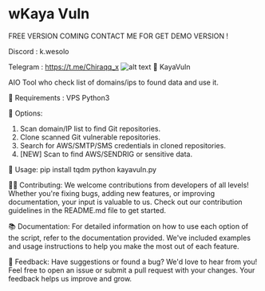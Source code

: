 # wKaya Vuln

FREE VERSION COMING
CONTACT ME FOR GET DEMO VERSION !

Discord : k.wesolo

Telegram : https://t.me/Chiraqq_x
![alt text](https://gcdnb.pbrd.co/images/IboBisHE9yFQ.png?o=1)
🚀 KayaVuln

AIO Tool who check list of domains/ips to found data and use it.

📝 Requirements : 
VPS
Python3

🌟 Options:
1. Scan domain/IP list to find Git repositories.
2. Clone scanned Git vulnerable repositories.
3. Search for AWS/SMTP/SMS credentials in cloned repositories.
4. [NEW] Scan to find AWS/SENDRIG or sensitive data.

🔧 Usage:
pip install tqdm
python kayavuln.py

👩‍💻 Contributing:
We welcome contributions from developers of all levels! Whether you're fixing bugs, adding new features, or improving documentation, your input is valuable to us. Check out our contribution guidelines in the README.md file to get started.

📚 Documentation:
For detailed information on how to use each option of the script, refer to the documentation provided. We've included examples and usage instructions to help you make the most out of each feature.

📢 Feedback:
Have suggestions or found a bug? We'd love to hear from you! Feel free to open an issue or submit a pull request with your changes. Your feedback helps us improve and grow.
